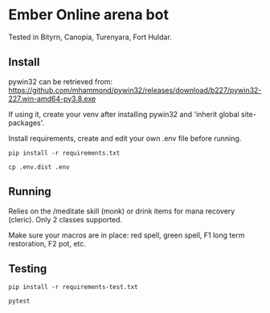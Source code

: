 # Ember Online arena bot
Tested in Bityrn, Canopia, Turenyara, Fort Huldar.

## Install

pywin32 can be retrieved from:
https://github.com/mhammond/pywin32/releases/download/b227/pywin32-227.win-amd64-py3.8.exe

If using it, create your venv after installing pywin32 and 'inherit global site-packages'.

Install requirements, create and edit your own .env file before running.

`pip install -r requirements.txt`

`cp .env.dist .env`

## Running

Relies on the /meditate skill (monk) or drink items for mana recovery (cleric). Only 2 classes supported.

Make sure your macros are in place: red spell, green spell, F1 long term restoration, F2 pot, etc.

## Testing
`pip install -r requirements-test.txt`

`pytest`